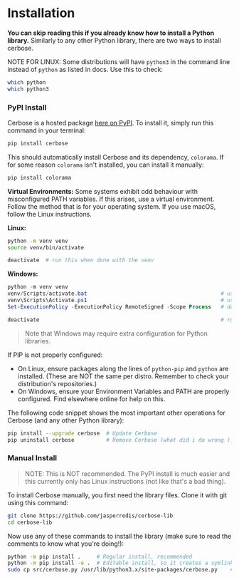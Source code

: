 # Installation
**You can skip reading this if you already know how to install a Python library.**
Similarly to any other Python library, there are two ways to install cerbose.

NOTE FOR LINUX: Some distributions will have `python3` in the command line instead of `python` as listed in docs. Use this to check:
```bash
which python
which python3
```

### PyPI Install
Cerbose is a hosted package [here on PyPI](https://pypi.org/project/cerbose). To install it, simply run this command in your terminal:  
```bash
pip install cerbose
```
This should automatically install Cerbose and its dependency, `colorama`. If for some reason `colorama` isn't installed, you can install it manually:
```bash
pip install colorama
```
**Virtual Environments:**
Some systems exhibit odd behaviour with misconfigured PATH variables. If this arises, use a virtual environment. Follow the method that is for your operating system. If you use macOS, follow the Linux instructions.

**Linux:**  
```bash
python -m venv venv
source venv/bin/activate

deactivate  # run this when done with the venv
```

**Windows:**
```powershell
python -m venv venv
venv/Scripts/activate.bat                                          # use this for CMD
venv\Scripts\Activate.ps1                                          # use this for PowerShell
Set-ExecutionPolicy -ExecutionPolicy RemoteSigned -Scope Process   # do this if a security error occurs

deactivate                                                         # run this when done with the venv
```

> Note that Windows may require extra configuration for Python libraries.

If PIP is not properly configured:
- On Linux, ensure packages along the lines of `python-pip` and `python` are installed. (These are NOT the same per distro. Remember to check your distribution's repositories.)
- On Windows, ensure your Environment Variables and PATH are properly configured. Find elsewhere online for help on this.

The following code snippet shows the most important other operations for Cerbose (and any other Python library):
```bash
pip install --upgrade cerbose  # Update Cerbose
pip uninstall cerbose          # Remove Cerbose (what did i do wrong ): )
```

### Manual Install
> NOTE: This is NOT recommended. The PyPI install is much easier and this currently only has Linux instructions (not like that's a bad thing).

To install Cerbose manually, you first need the library files. Clone it with git using this command:
```bash
git clone https://github.com/jasperredis/cerbose-lib
cd cerbose-lib
```
Now use any of these commands to install the library (make sure to read the comments to know what you're doing!):
```bash
python -m pip install .     # Regular install, recommended
python -m pip install -e .  # Editable install, so it creates a symlink from the cloned repository to your site packages.
sudo cp src/cerbose.py /usr/lib/python3.x/site-packages/cerbose.py    # Not recommended; manually copying the script to site packages. Skips dependency, version, and update checking. Ensure python3.x is your actual Python version number.
```
